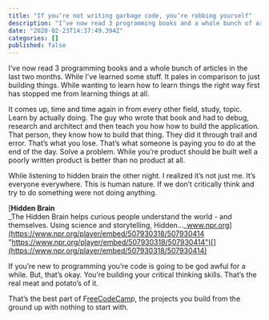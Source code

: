 ```yaml
---
title: "If you’re not writing garbage code, you’re robbing yourself"
description: "I’ve now read 3 programming books and a whole bunch of articles in the last two months. While I’ve learned some stuff. It pales in…"
date: "2020-02-23T14:37:49.394Z"
categories: []
published: false
---
```


  

I’ve now read 3 programming books and a whole bunch of articles in the last two months. While I’ve learned some stuff. It pales in comparison to just building things. While wanting to learn how to learn things the right way first has stopped me from learning things at all.

It comes up, time and time again in from every other field, study, topic. Learn by actually doing. The guy who wrote that book and had to debug, research and architect and then teach you how how to build the application. That person, they know how to build that thing. They did it through trail and error. That’s what you lose. That’s what someone is paying you to do at the end of the day. Solve a problem. While you’re product should be built well a poorly written product is better than no product at all.

While listening to hidden brain the other night. I realized it’s not just me. It’s everyone everywhere. This is human nature. If we don’t critically think and try to do something were not doing anything.

[**Hidden Brain**  
_The Hidden Brain helps curious people understand the world - and themselves. Using science and storytelling, Hidden…_www.npr.org](https://www.npr.org/player/embed/507930318/507930414 "https://www.npr.org/player/embed/507930318/507930414")[](https://www.npr.org/player/embed/507930318/507930414)

  

If you’re new to programming you’re code is going to be god awful for a while. But, that’s okay. You’re building your critical thinking skills. That’s the real meat and potato’s of it.

That’s the best part of F[reeCodeCam](http://freecodecamp.com)p, the projects you build from the ground up with nothing to start with.
